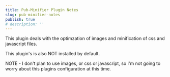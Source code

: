 ```yaml
---
title: Pub-Minifier Plugin Notes
slug: pub-minifier-notes
publish: true
# description: ''
---
```


This plugin deals with the optimzation of images and minification of css and javascript files.

This plugin's is also NOT installed by default.

NOTE - I don't plan to use images, or css or javascript, so I'm not going to worry about this plugins configuration at
this time.

